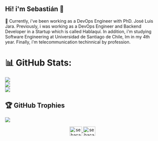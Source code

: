 ## Hi! i'm Sebastián 👋
🔭 Currently, i've been working as a DevOps Engineer with PhD. José Luis Jara. Previously, i was working as a DevOps Engineer and Backend Developer in a Startup which is called Hablaquí.
In addition, i'm studying Software Engineering at Universidad de Santiago de Chile, Im in my 4th year. Finally, i'm telecommunication techinnical by profession.

# 📊 GitHub Stats:
![](https://github-readme-stats.vercel.app/api?username=sebacassone&theme=dark&hide_border=false&include_all_commits=false&count_private=false)<br/>
![](https://github-readme-streak-stats.herokuapp.com/?user=sebacassone&theme=dark&hide_border=false)<br/>
![](https://github-readme-stats.vercel.app/api/top-langs/?username=sebacassone&theme=dark&hide_border=false&include_all_commits=false&count_private=false&layout=compact)

## 🏆 GitHub Trophies
![](https://github-profile-trophy.vercel.app/?username=sebacassone&theme=onestar&no-frame=false&no-bg=false&margin-w=4)

  
<p align="center">
  <a href="https://linkedin.com/in/sebacassone" target="blank">
    <img align="center" src="https://raw.githubusercontent.com/rahuldkjain/github-profile-readme-generator/master/src/images/icons/Social/linked-in-alt.svg" alt="sebacassone" height="30" width="40" />
  </a>
  <a href="https://github.com/sebacassone" target="blank">
    <img align="center" src="https://raw.githubusercontent.com/rahuldkjain/github-profile-readme-generator/master/src/images/icons/Social/github.svg" alt="sebacassone" height="30" width="40" />
  </a>
</p>

